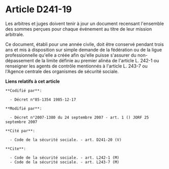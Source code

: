 # Article D241-19

Les arbitres et juges doivent tenir à jour un document recensant l'ensemble des sommes perçues pour chaque événement au titre
de leur mission arbitrale.

Ce document, établi pour une année civile, doit être conservé pendant trois ans et mis à disposition sur simple demande de la
fédération ou de la ligue professionnelle qu'elle a créée afin qu'elle puisse s'assurer du non-dépassement de la limite
définie au premier alinéa de l'article L. 242-1 ou renseigner les agents de contrôle mentionnés à l'article L. 243-7 ou
l'Agence centrale des organismes de sécurité sociale.

**Liens relatifs à cet article**

	**Codifié par**:

	  - Décret n°85-1354 1985-12-17

	**Modifié par**:

	  - Décret n°2007-1380 du 24 septembre 2007 - art. 1 () JORF 25 septembre 2007

	**Cité par**:

	  - Code de la sécurité sociale. - art. D241-20 (V)

	**Cite**:

	  - Code de la sécurité sociale. - art. L242-1 (M)
	  - Code de la sécurité sociale. - art. L243-7 (M)

